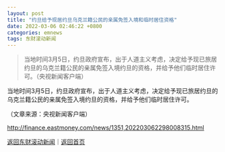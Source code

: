 ```yaml
---
layout: post
title: "约旦给予现居约旦乌克兰籍公民的亲属免签入境和临时居住资格"
date: 2022-03-06 02:46:22 +0800
categories: emnews
tags: 东财滚动新闻
---
```

> 当地时间3月5日，约旦政府宣布，出于人道主义考虑，决定给予现已旅居约旦的乌克兰籍公民的亲属免签入境约旦的资格，并给予他们临时居住许可。（央视新闻客户端）

<p>当地时间3月5日，约旦政府宣布，出于人道主义考虑，决定给予现已旅居约旦的乌克兰籍公民的亲属免签入境约旦的资格，并给予他们临时居住许可。</p><p class="em_media">（文章来源：央视新闻客户端）</p>

<http://finance.eastmoney.com/news/1351,202203062298008315.html>

[返回东财滚动新闻](//finews.withounder.com/emnews/)｜[返回首页](//finews.withounder.com/)